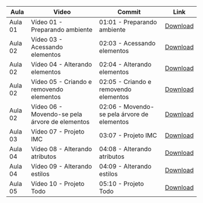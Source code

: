 Aula | Video | Commit | Link
------ | ------ | ------ | ------
Aula 01 | Vídeo 01 - Preparando ambiente | 01:01 - Preparando ambiente | [Download](https://github.com/treinaweb/treinaweb-direto-ao-ponto-javascript-funcoes-manipulacao-html/archive/7bd59855bc29eef1036a88829237d5dbb4fdfee9.zip)
Aula 02 | Vídeo 03 - Acessando elementos | 02:03 - Acessando elementos | [Download](https://github.com/treinaweb/treinaweb-direto-ao-ponto-javascript-funcoes-manipulacao-html/archive/34c94cd4d4952f675244e3983e8a75a5f4024e06.zip)
Aula 02 | Vídeo 04 - Alterando elementos | 02:04 - Alterando elementos | [Download](https://github.com/treinaweb/treinaweb-direto-ao-ponto-javascript-funcoes-manipulacao-html/archive/123e542c55393429380d75d87c3958b42696ced9.zip)
Aula 02 | Vídeo 05 - Criando e removendo elementos | 02:05 - Criando e removendo elementos | [Download](https://github.com/treinaweb/treinaweb-direto-ao-ponto-javascript-funcoes-manipulacao-html/archive/e96d20b79bd335116699dccfe6f2fdccc2c01ac9.zip)
Aula 02 | Vídeo 06 - Movendo-se pela árvore de elementos | 02:06 - Movendo-se pela árvore de elementos | [Download](https://github.com/treinaweb/treinaweb-direto-ao-ponto-javascript-funcoes-manipulacao-html/archive/a0b2abe27733e0df591aaffd459784741aedd23a.zip)
Aula 03 | Vídeo 07 - Projeto IMC | 03:07 - Projeto IMC | [Download](https://github.com/treinaweb/treinaweb-direto-ao-ponto-javascript-funcoes-manipulacao-html/archive/22b0489b4ea94481a7b64878f3c40a20682aeb72.zip)
Aula 04 | Vídeo 08 - Alterando atributos | 04:08 - Alterando atributos | [Download](https://github.com/treinaweb/treinaweb-direto-ao-ponto-javascript-funcoes-manipulacao-html/archive/6d9dfdf397652647bb6fd6fd053ce4e6b80338ec.zip)
Aula 04 | Vídeo 09 - Alterando estilos | 04:09 - Alterando estilos | [Download](https://github.com/treinaweb/treinaweb-direto-ao-ponto-javascript-funcoes-manipulacao-html/archive/93dac705de1f1044d3859667e548552e249967bc.zip)
Aula 05 | Vídeo 10 - Projeto Todo | 05:10 - Projeto Todo | [Download](https://github.com/treinaweb/treinaweb-direto-ao-ponto-javascript-funcoes-manipulacao-html/archive/bb285ccfabf8e31da89289b29ac9866e176c76f9.zip)
